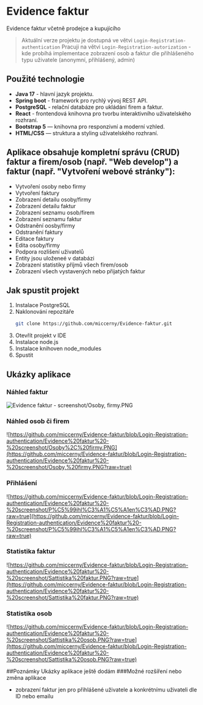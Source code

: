 # Evidence faktur
 Evidence faktur včetně prodejce a kupujícího

> Aktuální verze projektu je dostupná ve větvi `Login-Registration-authentication`
> Pracuji na větvi `Login-Registration-autorization` - kde probíhá implementace zobrazení osob a faktur dle přihlášeného typu uživatele (anonymní, přihlášený, admin)

## Použité technologie
- **Java 17** - hlavní jazyk projektu.
- **Spring boot** - framework pro rychlý vývoj REST API.
- **PostgreSQL** - relační databáze pro ukládání firem a faktur.
- **React** - frontendová knihovna pro tvorbu interaktivního uživatelského rozhraní.
- **Bootstrap 5** — knihovna pro responzivní a moderní vzhled.
- **HTML/CSS** — struktura a styling uživatelského rozhraní.


## Aplikace obsahuje kompletní správu (CRUD) faktur a firem/osob (např. "Web develop") a faktur (např. "Vytvoření webové stránky"):
 - Vytvoření osoby nebo firmy
 - Vytvoření faktury
 - Zobrazení detailu osoby/firmy
 - Zobrazení detailu faktur
 - Zobrazení seznamu osob/firem
 - Zobrazení seznamu faktur
 - Odstranění oosby/firmy
 - Odstranění faktury
 - Editace faktury
 - Edita osoby/firmy
 - Podpora rozlišení uživatelů
 - Entity jsou uloženeé v databázi
 - Zobrazení statistiky příjmů všech firem/osob
 - Zobrazení všech vystavených nebo přijatých faktur

## Jak spustit projekt
1. Instalace PostgreSQL
2. Naklonování repozitáře
      ```bash
   git clone https://github.com/miccerny/Evidence-faktur.git
  
3. Otevřít projekt v IDE
4. Instalace node.js
5. Instalace knihoven node_modules
6. Spustit

## Ukázky aplikace
### Náhled faktur
![Evidence faktur - screenshot/Osoby, firmy.PNG](https://github.com/miccerny/Evidence-faktur/blob/Login-Registration-authentication/Evidence%20faktur%20-%20screenshot/N%C3%A1hled%20faktur.PNG)

### Náhled osob či firem
![https://github.com/miccerny/Evidence-faktur/blob/Login-Registration-authentication/Evidence%20faktur%20-%20screenshot/Osoby%2C%20firmy.PNG](https://github.com/miccerny/Evidence-faktur/blob/Login-Registration-authentication/Evidence%20faktur%20-%20screenshot/Osoby,%20firmy.PNG?raw=true)

### Přihlášení
![https://github.com/miccerny/Evidence-faktur/blob/Login-Registration-authentication/Evidence%20faktur%20-%20screenshot/P%C5%99ihl%C3%A1%C5%A1en%C3%AD.PNG?raw=true](https://github.com/miccerny/Evidence-faktur/blob/Login-Registration-authentication/Evidence%20faktur%20-%20screenshot/P%C5%99ihl%C3%A1%C5%A1en%C3%AD.PNG?raw=true)

### Statistika faktur
![https://github.com/miccerny/Evidence-faktur/blob/Login-Registration-authentication/Evidence%20faktur%20-%20screenshot/Sattistika%20faktur.PNG?raw=true](https://github.com/miccerny/Evidence-faktur/blob/Login-Registration-authentication/Evidence%20faktur%20-%20screenshot/Sattistika%20faktur.PNG?raw=true)

### Statistika osob
![https://github.com/miccerny/Evidence-faktur/blob/Login-Registration-authentication/Evidence%20faktur%20-%20screenshot/Sattistika%20osob.PNG?raw=true](https://github.com/miccerny/Evidence-faktur/blob/Login-Registration-authentication/Evidence%20faktur%20-%20screenshot/Sattistika%20osob.PNG?raw=true)

##Poznámky
Ukázky aplikace ještě dodám
###Možné rozšíření nebo změna aplikace
- zobrazení faktur jen pro přihlášené uživatele a konkrétnímu uživateli dle ID nebo emailu
